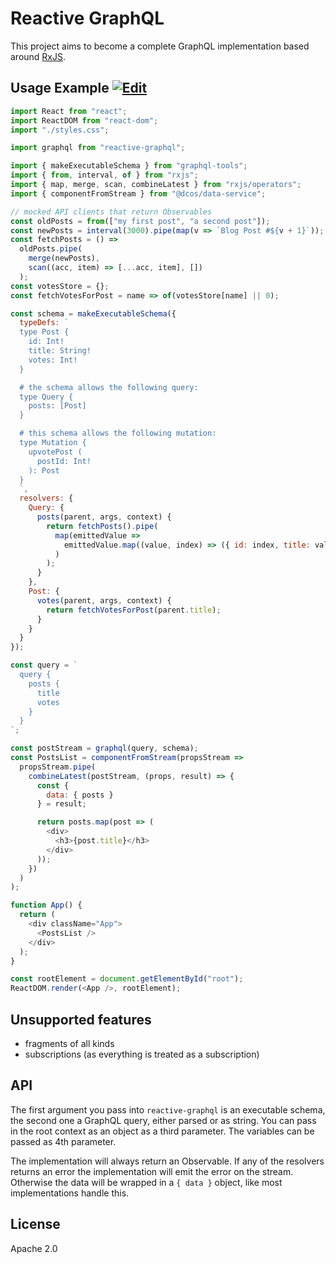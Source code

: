 # Reactive GraphQL

This project aims to become a complete GraphQL implementation based around [RxJS](https://github.com/ReactiveX/rxjs).

## Usage Example [![Edit](https://codesandbox.io/static/img/play-codesandbox.svg)](https://codesandbox.io/s/github/DanielMSchmidt/reactive-graphql-demo/tree/master/?hidenavigation=1)

```js
import React from "react";
import ReactDOM from "react-dom";
import "./styles.css";

import graphql from "reactive-graphql";

import { makeExecutableSchema } from "graphql-tools";
import { from, interval, of } from "rxjs";
import { map, merge, scan, combineLatest } from "rxjs/operators";
import { componentFromStream } from "@dcos/data-service";

// mocked API clients that return Observables
const oldPosts = from(["my first post", "a second post"]);
const newPosts = interval(3000).pipe(map(v => `Blog Post #${v + 1}`));
const fetchPosts = () =>
  oldPosts.pipe(
    merge(newPosts),
    scan((acc, item) => [...acc, item], [])
  );
const votesStore = {};
const fetchVotesForPost = name => of(votesStore[name] || 0);

const schema = makeExecutableSchema({
  typeDefs: `
  type Post {
    id: Int!
    title: String!
    votes: Int!
  }

  # the schema allows the following query:
  type Query {
    posts: [Post]
  }

  # this schema allows the following mutation:
  type Mutation {
    upvotePost (
      postId: Int!
    ): Post
  }
  `,
  resolvers: {
    Query: {
      posts(parent, args, context) {
        return fetchPosts().pipe(
          map(emittedValue =>
            emittedValue.map((value, index) => ({ id: index, title: value }))
          )
        );
      }
    },
    Post: {
      votes(parent, args, context) {
        return fetchVotesForPost(parent.title);
      }
    }
  }
});

const query = `
  query {
    posts {
      title
      votes
    }
  }
`;

const postStream = graphql(query, schema);
const PostsList = componentFromStream(propsStream =>
  propsStream.pipe(
    combineLatest(postStream, (props, result) => {
      const {
        data: { posts }
      } = result;

      return posts.map(post => (
        <div>
          <h3>{post.title}</h3>
        </div>
      ));
    })
  )
);

function App() {
  return (
    <div className="App">
      <PostsList />
    </div>
  );
}

const rootElement = document.getElementById("root");
ReactDOM.render(<App />, rootElement);
```

## Unsupported features

- fragments of all kinds
- subscriptions (as everything is treated as a subscription)

## API

The first argument you pass into `reactive-graphql` is an executable schema, the second one a GraphQL query, either parsed or as string. You can pass in the root context as an object as a third parameter. The variables can be passed as 4th parameter.

The implementation will always return an Observable.
If any of the resolvers returns an error the implementation will emit the error on the stream.
Otherwise the data will be wrapped in a `{ data }` object, like most implementations handle this.

## License

Apache 2.0
